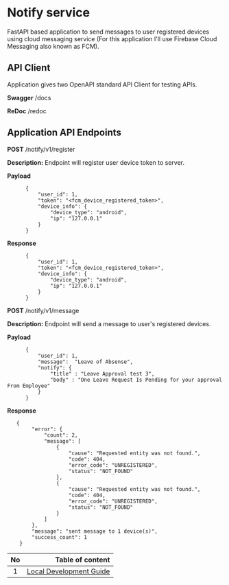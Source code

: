 # Notify service
FastAPI based application to send messages to user registered devices using cloud messaging service
(For this application I'll use Firebase Cloud Messaging also known as FCM).

## API Client
Application gives two OpenAPI standard API Client for testing APIs.

**Swagger** /docs

**ReDoc** /redoc 

## Application API Endpoints

**POST** /notify/v1/register
   
**Description:** Endpoint will register user device token to server.
       
**Payload** 

```
      {
          "user_id": 1,
          "token": "<fcm_device_registered_token>",
          "device_info": {
              "device_type": "android",
              "ip": "127.0.0.1"
          }
      }
``` 

**Response**
    
```
      {
          "user_id": 1,
          "token": "<fcm_device_registered_token>",
          "device_info": {
              "device_type": "android",
              "ip": "127.0.0.1"
          }
      }
```

**POST** /notify/v1/message
   
**Description:** Endpoint will send a message to user's registered devices.
       
**Payload** 

```
      {
          "user_id": 1,
          "message":  "Leave of Absense",
          "notify": {
              "title" : "Leave Approval test 3",
              "body" : "One Leave Request Is Pending for your approval From Employee"
          }
      }
``` 

**Response**
    
```
   {
        "error": {
            "count": 2,
            "message": [
                {
                    "cause": "Requested entity was not found.",
                    "code": 404,
                    "error_code": "UNREGISTERED",
                    "status": "NOT_FOUND"
                },
                {
                    "cause": "Requested entity was not found.",
                    "code": 404,
                    "error_code": "UNREGISTERED",
                    "status": "NOT_FOUND"
                }
            ]
        },
        "message": "sent message to 1 device(s)",
        "success_count": 1
    }
```

| No     | Table of content |
| :-----------: | ----------------: |
| 1      | [Local Development Guide](docs/local.md)  |
